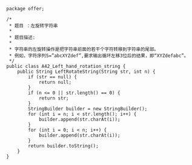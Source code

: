 	package offer;
	
	/*
	 * 题目 ：左旋转字符串
	 * 
	 * 题目描述:
	 * 
	 * 字符串的左旋转操作是把字符串前面的若干个字符转移到字符串的尾部。
	 * 例如，字符序列S=”abcXYZdef”,要求输出循环左移3位后的结果，即“XYZdefabc”。
	 */
	public class A42_Left_hand_rotation_string {
		public String LeftRotateString(String str, int n) {
			if (str == null) {
				return null;
			}
			if (n <= 0 || str.length() == 0) {
				return str;
			}
			StringBuilder builder = new StringBuilder();
			for (int i = n; i < str.length(); i++) {
				builder.append(str.charAt(i));
			}
			for (int i = 0; i < n; i++) {
				builder.append(str.charAt(i));
			}
			return builder.toString();
		}
	}
